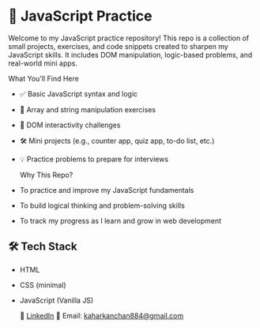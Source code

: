 # 🧠 JavaScript Practice 

Welcome to my JavaScript practice repository! This repo is a collection of small projects, exercises, and code snippets created to sharpen my JavaScript skills. It includes DOM manipulation, logic-based problems, and real-world mini apps.

 What You'll Find Here

- ✅ Basic JavaScript syntax and logic
- 🎯 Array and string manipulation exercises
- 🧩 DOM interactivity challenges
- 🛠️ Mini projects (e.g., counter app, quiz app, to-do list, etc.)
- 💡 Practice problems to prepare for interviews

  Why This Repo?
- To practice and improve my JavaScript fundamentals
- To build logical thinking and problem-solving skills
- To track my progress as I learn and grow in web development

## 🛠 Tech Stack

- HTML
- CSS (minimal)
- JavaScript (Vanilla JS)

  
  🔗 [LinkedIn](https://www.linkedin.com/in/kanchan-kahar-096903319)
  📧 Email: kaharkanchan884@gmail.com


